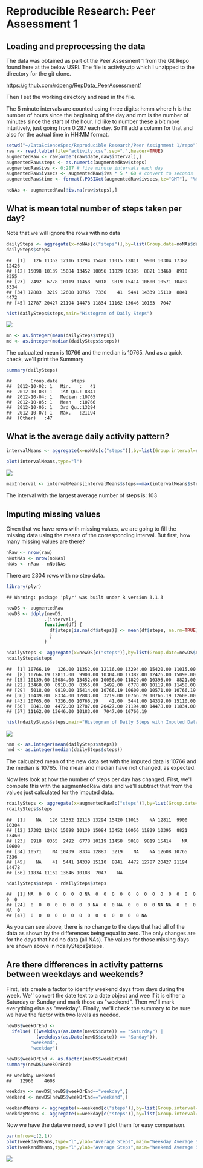 # Reproducible Research: Peer Assessment 1


## Loading and preprocessing the data
The data was obtained as part ot the Peer Assesment 1 from the Git Repo found here at the below USRl. The file is activity.zip which I unzipped to the directory for the git clone.

https://github.com/rdpeng/RepData_PeerAssessment1

Then I set the working directory and read in the file.

The 5 minute intervals are counted using three digits: h:mm where h is the number of hours since the beginning of the day and mm is the number of minutes since the start of the hour. I'd like to number these a bit more intuitively, just going from 0:287 each day. So I'll add a column for that and also for the actual time in HH:MM format.

```r
setwd("~/DataScienceSpec/Reproducible Research/Peer Assignment 1/repo")
raw <- read.table(file="activity.csv",sep=",",header=TRUE)
augmentedRaw <- raw[order(raw$date,raw$interval),]
augmentedRaw$steps <- as.numeric(augmentedRaw$steps)
augmentedRaw$ivs <- 0:287 # five minute intervals each day
augmentedRaw$ivsecs <- augmentedRaw$ivs * 5 * 60 # convert to seconds
augmentedRaw$time <- format(.POSIXct(augmentedRaw$ivsecs,tz="GMT"), "%H:%M")

noNAs <- augmentedRaw[!is.na(raw$steps),]
```

## What is mean total number of steps taken per day?
Note that we will ignore the rows with no data

```r
dailySteps <- aggregate(x=noNAs[c("steps")],by=list(Group.date=noNAs$date),FUN=sum)
dailySteps$steps 
```

```
##  [1]   126 11352 12116 13294 15420 11015 12811  9900 10304 17382 12426
## [12] 15098 10139 15084 13452 10056 11829 10395  8821 13460  8918  8355
## [23]  2492  6778 10119 11458  5018  9819 15414 10600 10571 10439  8334
## [34] 12883  3219 12608 10765  7336    41  5441 14339 15110  8841  4472
## [45] 12787 20427 21194 14478 11834 11162 13646 10183  7047
```

```r
hist(dailySteps$steps,main="Histogram of Daily Steps")
```

![](./PA1_template_files/figure-html/unnamed-chunk-2-1.png) 

```r
mn <- as.integer(mean(dailySteps$steps))
md <- as.integer(median(dailySteps$steps))
```
The calcualted mean is 10766 and the median is 10765.
And as a quick check, we'll print the Summary

```r
summary(dailySteps)
```

```
##       Group.date     steps      
##  2012-10-02: 1   Min.   :   41  
##  2012-10-03: 1   1st Qu.: 8841  
##  2012-10-04: 1   Median :10765  
##  2012-10-05: 1   Mean   :10766  
##  2012-10-06: 1   3rd Qu.:13294  
##  2012-10-07: 1   Max.   :21194  
##  (Other)   :47
```

## What is the average daily activity pattern?

```r
intervalMeans <- aggregate(x=noNAs[c("steps")],by=list(Group.interval=noNAs$ivs),FUN=mean)

plot(intervalMeans,type="l")
```

![](./PA1_template_files/figure-html/unnamed-chunk-4-1.png) 

```r
maxInterval <- intervalMeans[intervalMeans$steps==max(intervalMeans$steps),1]
```
The interval with the largest average number of steps is: 103

## Imputing missing values
Given that we have rows with missing values, we are going to fill the missing data using the means of the corresponding interval. But first, how many missing values are there?

```r
nRaw <- nrow(raw)
nNotNAs <- nrow(noNAs)
nNAs <- nRaw - nNotNAs
```
There are 2304 rows with no step data.

```r
library(plyr)
```

```
## Warning: package 'plyr' was built under R version 3.1.3
```

```r
newDS <- augmentedRaw
newDS <- ddply(newDS, 
              .(interval), 
              function(df) {
                df$steps[is.na(df$steps)] <- mean(df$steps, na.rm=TRUE); return(df)
                }
              )

ndailySteps <- aggregate(x=newDS[c("steps")],by=list(Group.date=newDS$date),FUN=sum)
ndailySteps$steps 
```

```
##  [1] 10766.19   126.00 11352.00 12116.00 13294.00 15420.00 11015.00
##  [8] 10766.19 12811.00  9900.00 10304.00 17382.00 12426.00 15098.00
## [15] 10139.00 15084.00 13452.00 10056.00 11829.00 10395.00  8821.00
## [22] 13460.00  8918.00  8355.00  2492.00  6778.00 10119.00 11458.00
## [29]  5018.00  9819.00 15414.00 10766.19 10600.00 10571.00 10766.19
## [36] 10439.00  8334.00 12883.00  3219.00 10766.19 10766.19 12608.00
## [43] 10765.00  7336.00 10766.19    41.00  5441.00 14339.00 15110.00
## [50]  8841.00  4472.00 12787.00 20427.00 21194.00 14478.00 11834.00
## [57] 11162.00 13646.00 10183.00  7047.00 10766.19
```

```r
hist(ndailySteps$steps,main="Histogram of Daily Steps with Imputed Data")
```

![](./PA1_template_files/figure-html/unnamed-chunk-6-1.png) 

```r
nmn <- as.integer(mean(dailySteps$steps))
nmd <- as.integer(median(dailySteps$steps))
```
The calcualted mean of the new data set with the imputed data is 10766 and the median is 10765. The mean and median have not changed, as expected.

Now lets look at how the number of steps per day has changed. First, we'll compute this with the augmentedRaw data and we'll subtract that from the values just calculated for the imputed data.


```r
rdailySteps <- aggregate(x=augmentedRaw[c("steps")],by=list(Group.date=augmentedRaw$date),FUN=sum)
rdailySteps$steps 
```

```
##  [1]    NA   126 11352 12116 13294 15420 11015    NA 12811  9900 10304
## [12] 17382 12426 15098 10139 15084 13452 10056 11829 10395  8821 13460
## [23]  8918  8355  2492  6778 10119 11458  5018  9819 15414    NA 10600
## [34] 10571    NA 10439  8334 12883  3219    NA    NA 12608 10765  7336
## [45]    NA    41  5441 14339 15110  8841  4472 12787 20427 21194 14478
## [56] 11834 11162 13646 10183  7047    NA
```

```r
ndailySteps$steps - rdailySteps$steps
```

```
##  [1] NA  0  0  0  0  0  0 NA  0  0  0  0  0  0  0  0  0  0  0  0  0  0  0
## [24]  0  0  0  0  0  0  0  0 NA  0  0 NA  0  0  0  0 NA NA  0  0  0 NA  0
## [47]  0  0  0  0  0  0  0  0  0  0  0  0  0  0 NA
```
As you can see above, there is no change to the days that had all of the data as shown by the differences being equal to zero. The only changes are for the days that had no data (all NAs). The values for those missing days are shown above in ndailySteps$steps.

## Are there differences in activity patterns between weekdays and weekends?

First, lets create a factor to identify weekend days from days during the week. We'' convert the date text to a date object and wee if it is either a Saturday or Sunday and mark those as "weekend". Then we'll mark everything else as "weekday". Finally, we'll check the summary to be sure we have the factor with two levels as needed.

```r
newDS$weekOrEnd <- 
  ifelse( ((weekdays(as.Date(newDS$date)) == "Saturday") | 
           (weekdays(as.Date(newDS$date)) == "Sunday")),
         "weekend", 
         "weekday")

newDS$weekOrEnd <- as.factor(newDS$weekOrEnd)
summary(newDS$weekOrEnd)
```

```
## weekday weekend 
##   12960    4608
```

```r
weekday <- newDS[newDS$weekOrEnd=="weekday",]
weekend <- newDS[newDS$weekOrEnd=="weekend",]

weekendMeans <- aggregate(x=weekend[c("steps")],by=list(Group.interval=weekend$ivs),FUN=mean)
weekdayMeans <- aggregate(x=weekday[c("steps")],by=list(Group.interval=weekday$ivs),FUN=mean)
```
Now we have the data we need, so we'll plot them for easy comparison.

```r
par(mfrow=c(2,1))
plot(weekdayMeans,type="l",ylab="Average Steps",main="Weekday Average Steps by Interval")
plot(weekendMeans,type="l",ylab="Average Steps",main="Weekend Average Steps by Interval")
```

![](./PA1_template_files/figure-html/unnamed-chunk-9-1.png) 
